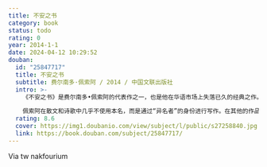 ```yaml
---
title: 不安之书
category: book
status: todo
rating: 0
year: 2014-1-1
date: 2024-04-12 10:29:52
douban:
  id: "25847717"
  title: 不安之书
  subtitle: 费尔南多·佩索阿 / 2014 / 中国文联出版社
  intro: >-
    《不安之书》是费尔南多•佩索阿的代表作之一，也是他在华语市场上失落已久的经典之作。它是曾经长期散佚的作品，多为“仿日记”片断体，由众多研究专家搜集整理而成。本书是目前为止最完整的中文译本，也将打开一扇我们窥见他浩淼哲学宇宙的大门。

    佩索阿在散文和诗歌中几乎不使用本名，而是通过“异名者”的身份进行写作。在其他的作品中，这些“异名者”甚至有自己的传记、个性、政治观点和文学追求。佩索阿穿梭在数十位“异名者”之间，不断变换随笔的立场，其中以会计身份出场的“贝尔纳多•索阿雷斯”与他本人最为接近，也在最大程度上呈现了他对生活、对命运、对世界的深刻认知，以及一个濒于崩溃的灵魂的自我启示。
  rating: 8.6
  cover: https://img1.doubanio.com/view/subject/l/public/s27258840.jpg
  link: https://book.douban.com/subject/25847717/
---
```


Via tw nakfourium
